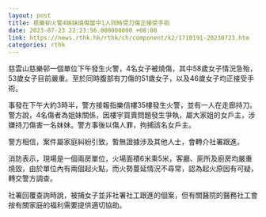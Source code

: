 ```yaml
---
layout: post
title: 慈樂邨火警4姊妹燒傷當中1人同時受刀傷正接受手術
date: 2023-07-23 22:23:56.000000000 +08:00
link: https://news.rthk.hk/rthk/ch/component/k2/1710191-20230723.htm
categories: rthk
---
```


慈雲山慈樂邨一個單位下午發生火警，4名女子被燒傷，其中58歲女子情況急殆，53歲女子目前嚴重。至於同時腹部有刀傷的51歲女子，以及46歲女子均正接受手術。

事發在下午大約3時半，警方接報指樂信樓35樓發生火警，並有一人在走廊持刀。警方說，4名傷者為姐妹關係，因樓宇買賣問題發生爭執，屬大家姐的女戶主，涉嫌持刀傷害一名妹妹。警方事後以傷人罪，拘捕該名女戶主。

警方相信，案件屬家庭糾紛引致，暫無證據涉及其他人士，會轉介社署跟進。

消防表示，現場是一個兩房單位，火場面積6米乘5米，客廳、廁所及廚房均嚴重燒毀，由於單位內有兩個起火點，而火勢蔓延情況不尋常，認為起火原因有可疑，轉交警方調查。

社署回覆查詢時說，被捕女子並非社署社工跟進的個案，但有關醫院的醫務社工會按有關家庭的福利需要提供適切協助。
